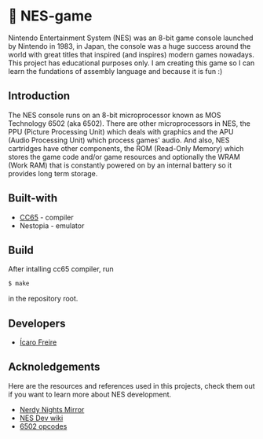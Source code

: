 # 👾️ NES-game

Nintendo Entertainment System (NES) was an 8-bit game console launched by Nintendo in 1983, in Japan, the console was a huge success around the world with great titles that inspired (and inspires) modern games nowadays.
This project has educational purposes only. I am creating this game so I can learn the fundations of assembly language and because it is fun :)

## Introduction

The NES console runs on an 8-bit microprocessor known as MOS Technology 6502 (aka 6502). There are other microprocessors in NES, the PPU (Picture Processing Unit) which deals with graphics and the APU (Audio Processing Unit) which process games' audio. And also, NES cartridges have other components, the ROM (Read-Only Memory) which stores the game code and/or game resources and optionally the WRAM (Work RAM) that is constantly powered on by an internal battery so it provides long term storage.

## Built-with

- [CC65](https://cc65.github.io/cc65) - compiler
- Nestopia - emulator

## Build

After intalling cc65 compiler, run

```sh
$ make
```

in the repository root.

## Developers

- [Ícaro Freire](https://github.com/ivfreire)

## Acknoledgements

Here are the resources and references used in this projects, check them out if you want to learn more about NES development.

- [Nerdy Nights Mirror](https://nerdy-nights.nes.science/)
- [NES Dev wiki](https://wiki.nesdev.com/w/index.php/Nesdev_Wiki/)
- [6502 opcodes](http://www.6502.org/tutorials/6502opcodes.html#INX)
